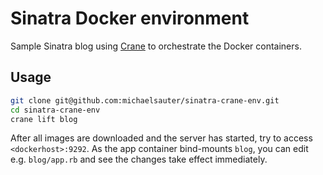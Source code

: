 # Sinatra Docker environment
Sample Sinatra blog using [Crane](https://github.com/michaelsauter/crane) to
orchestrate the Docker containers.

## Usage

```bash
git clone git@github.com:michaelsauter/sinatra-crane-env.git
cd sinatra-crane-env
crane lift blog
```

After all images are downloaded and the server has started, try to access
`<dockerhost>:9292`. As the app container bind-mounts `blog`, you can edit e.g.
`blog/app.rb` and see the changes take effect immediately.